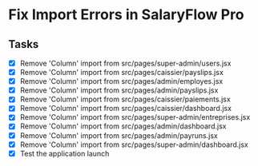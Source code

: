 # Fix Import Errors in SalaryFlow Pro

## Tasks
- [x] Remove 'Column' import from src/pages/super-admin/users.jsx
- [x] Remove 'Column' import from src/pages/caissier/payslips.jsx
- [x] Remove 'Column' import from src/pages/admin/employes.jsx
- [x] Remove 'Column' import from src/pages/admin/payslips.jsx
- [x] Remove 'Column' import from src/pages/caissier/paiements.jsx
- [x] Remove 'Column' import from src/pages/caissier/dashboard.jsx
- [x] Remove 'Column' import from src/pages/super-admin/entreprises.jsx
- [x] Remove 'Column' import from src/pages/admin/dashboard.jsx
- [x] Remove 'Column' import from src/pages/admin/payruns.jsx
- [x] Remove 'Column' import from src/pages/super-admin/dashboard.jsx
- [x] Test the application launch
